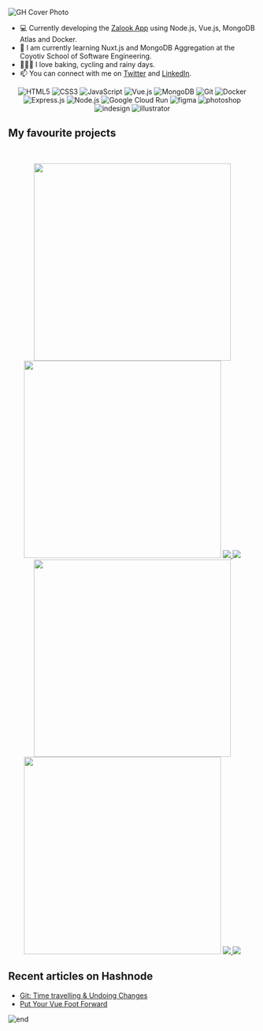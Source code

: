 ![GH Cover Photo](https://user-images.githubusercontent.com/89296394/171009458-17614bfa-189a-4139-8cc9-3dcc12053fbf.jpg)


- 💻 Currently developing the [Zalook App](https://github.com/NazChini/zalook) using Node.js, Vue.js, MongoDB Atlas and Docker.
- 📝 I am currently learning Nuxt.js and MongoDB Aggregation at the Coyotiv School of Software Engineering.
- 🧘🏻‍♀️ I love baking, cycling and rainy days.
- 📫 You can connect with me on [Twitter](https://www.twitter.com/NazChini) and [LinkedIn](https://www.linkedin.com/in/nazneen-oomatia).

<p align="center">
<img alt="HTML5" src="https://img.shields.io/badge/html5-B9F5FF.svg?style=for-the-badge&logo=html5&logoColor=140200"/>
<img alt="CSS3" src="https://img.shields.io/badge/css3-FFF8B9.svg?style=for-the-badge&logo=css3&logoColor=140200"/>
<img alt="JavaScript" src="https://img.shields.io/badge/javascript-B9F5FF.svg?style=for-the-badge&logo=javascript&logoColor=140200"/>
<img alt="Vue.js" src="https://img.shields.io/badge/vue.js-00040B.svg?style=for-the-badge&logo=vue.js&logoColor=fff"/>
<img alt="MongoDB" src="https://img.shields.io/badge/mongodb-B9F5FF.svg?style=for-the-badge&logo=mongodb&logoColor=140200"/>
<img alt="Git" src="https://img.shields.io/badge/git-FFF8B9.svg?style=for-the-badge&logo=git&logoColor=140200"/>
<img alt="Docker" src="https://img.shields.io/badge/docker-00040B.svg?style=for-the-badge&logo=docker&logoColor=ffffff"/>
<img alt="Express.js" src="https://img.shields.io/badge/express.js-FFF8B9.svg?style=for-the-badge&logo=express.js&logoColor=140200" />
<img alt="Node.js" src="https://img.shields.io/badge/node.js-B9F5FF.svg?style=for-the-badge&logo=node.js&logoColor=140200"/>
<img alt="Google Cloud Run" src="https://img.shields.io/badge/Google Cloud Run-00040B.svg?style=for-the-badge&logo=google cloud run&logoColor=ffffff" />
<img alt="figma" src="https://img.shields.io/badge/figma-B9F5FF.svg?style=for-the-badge&logo=figma&logoColor=140200"/>
<img alt="photoshop" src="https://img.shields.io/badge/Photoshop-FFF8B9.svg?style=for-the-badge&logo=adobe photoshop&logoColor=140200"/>
<img alt="indesign" src="https://img.shields.io/badge/indesign-B9F5FF.svg?style=for-the-badge&logo=adobe indesign&logoColor=140200"/>
<img alt="illustrator" src="https://img.shields.io/badge/illustrator-00040B.svg?style=for-the-badge&logo=adobe illustrator&logoColor=ffffff"/>
  </p>

 ## My favourite projects
   <br/>
<p align="center">
  <img width="400" src="https://user-images.githubusercontent.com/89296394/171044618-bb7a294d-98f2-492e-92ac-3ab4881acf03.png" />
  <img width="400" src="https://user-images.githubusercontent.com/89296394/171389620-1adb7d97-abc7-40da-baf4-59a2a654ce17.jpeg" />
  <a href="https://github.com/NazChini/zalook">
  <img align="" src="https://github-readme-stats.vercel.app/api/pin/?username=NazChini&repo=zalook&bg_color=FFF8B9&text_color=140200&title_color=140200&border_color=fff&icon_color=A17702" />
</a>  
  <a href="https://github.com/NazChini/Space-Travel">
  <img align="" src="https://github-readme-stats.vercel.app/api/pin/?username=NazChini&repo=Space-Travel&bg_color=FFF8B9&text_color=140200&title_color=140200&border_color=fff&icon_color=140200" />
</a>
  
  <img width="400" src="https://user-images.githubusercontent.com/89296394/173459979-72083395-993c-43f9-a45f-67abd8885ee1.gif" />
  <img width="400" src="https://user-images.githubusercontent.com/89296394/174125595-64c73e46-5538-43cc-99c3-e8a1c6c182fb.png" />
  <a href="https://github.com/nazchini/nuxtstop">
  <img align="" src="https://github-readme-stats.vercel.app/api/pin/?username=nazchini&repo=nuxtstop&bg_color=FFF8B9&text_color=140200&title_color=140200&border_color=fff&icon_color=A17702" />
</a>  
  <a href="https://github.com/nazchini/todo-app">
  <img align="" src="https://github-readme-stats.vercel.app/api/pin/?username=nazchini&repo=todo-app&bg_color=FFF8B9&text_color=140200&title_color=140200&border_color=fff&icon_color=140200" />
</a>
</p>
  
## Recent articles on Hashnode
  
<!-- BLOG-POST-LIST:START -->
- [Git: Time travelling & Undoing Changes](https://nazneen.hashnode.dev/git-time-travelling-and-undoing-changes)
- [Put Your Vue Foot Forward](https://nazneen.hashnode.dev/put-your-vue-foot-forward)
<!-- BLOG-POST-LIST:END -->

![end](https://user-images.githubusercontent.com/89296394/171047918-5bb226f1-74c3-4674-b90b-591096c9e8b3.png)
